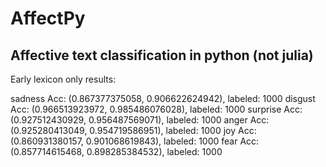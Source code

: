 # AffectPy
## Affective text classification in python (not julia)

Early lexicon only results:

sadness
Acc: (0.867377375058, 0.906622624942), labeled: 1000
disgust
Acc: (0.966513923972, 0.985486076028), labeled: 1000
surprise
Acc: (0.927512430929, 0.956487569071), labeled: 1000
anger
Acc: (0.925280413049, 0.954719586951), labeled: 1000
joy
Acc: (0.860931380157, 0.901068619843), labeled: 1000
fear
Acc: (0.857714615468, 0.898285384532), labeled: 1000

